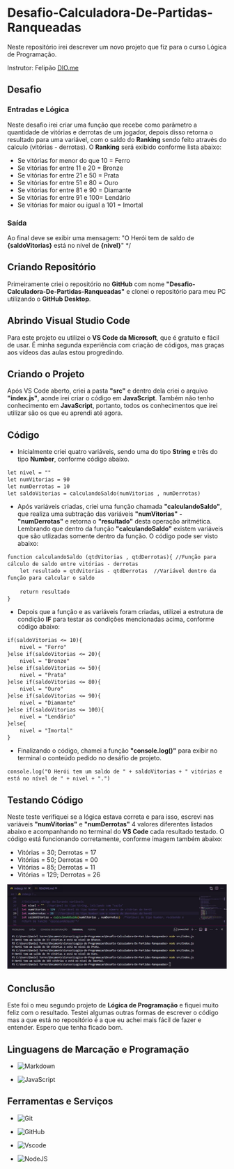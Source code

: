 # Desafio-Calculadora-De-Partidas-Ranqueadas

Neste repositório irei descrever um novo projeto que fiz para o curso Lógica de Programação.

Instrutor: Felipão [DIO.me](https://www.dio.me/)

## Desafio

### Entradas e Lógica

Neste desafio irei criar uma função que recebe como parâmetro a quantidade de vitórias e derrotas de um jogador, depois disso retorna o resultado para uma variável, com o saldo do __Ranking__ sendo feito através do calculo (vitórias - derrotas).
O __Ranking__ será exibido conforme lista abaixo:

- Se vitórias for menor do que 10 = Ferro
- Se vitórias for entre 11 e 20 = Bronze
- Se vitórias for entre 21 e 50 = Prata
- Se vitórias for entre 51 e 80 = Ouro
- Se vitórias for entre 81 e 90 = Diamante
- Se vitórias for entre 91 e 100= Lendário
- Se vitórias for maior ou igual a 101 = Imortal

### Saída

Ao final deve se exibir uma mensagem:
"O Herói tem de saldo de **{saldoVitorias}** está no nível de **{nivel}**"
*/

## Criando Repositório

Primeiramente criei o repositório no __GitHub__ com nome __"Desafio-Calculadora-De-Partidas-Ranqueadas"__ e clonei o repositório para meu PC utilizando o __GitHub Desktop__.

## Abrindo Visual Studio Code

Para este projeto eu utilizei o __VS Code da Microsoft__, que é gratuito e fácil de usar. É minha segunda experiência com criação de códigos, mas graças aos vídeos das aulas estou progredindo.

## Criando o Projeto

Após VS Code aberto, criei a pasta __"src"__ e dentro dela criei o arquivo __"index.js"__, aonde irei criar o código em __JavaScript__. Também não tenho conhecimento em __JavaScript__, portanto, todos os conhecimentos que irei utilizar são os que eu aprendi até agora.

## Código

- Inicialmente criei quatro variáveis, sendo uma do tipo __String__ e três do tipo __Number__, conforme código abaixo.

```
let nivel = ""
let numVitorias = 90
let numDerrotas = 10
let saldoVitorias = calculandoSaldo(numVitorias , numDerrotas)
```
- Após variáveis criadas, criei uma função chamada __"calculandoSaldo"__, que realiza uma subtração das variáveis __"numVitorias"__ __-__ __"numDerrotas"__ e retorna o __"resultado"__ desta operação aritmética.
Lembrando que dentro da função __"calculandoSaldo"__ existem variáveis que são utlizadas somente dentro da função. O código pode ser visto abaixo:

```
function calculandoSaldo (qtdVitorias , qtdDerrotas){ //Função para cálculo de saldo entre vitórias - derrotas
    let resultado = qtdVitorias - qtdDerrotas  //Variável dentro da função para calcular o saldo

    return resultado
}
```

- Depois que a função e as variáveis foram criadas, utilizei a estrutura de condição __IF__ para testar as condições mencionadas acima, conforme código abaixo:

```
if(saldoVitorias <= 10){
    nivel = "Ferro"
}else if(saldoVitorias <= 20){
    nivel = "Bronze"
}else if(saldoVitorias <= 50){
    nivel = "Prata"
}else if(saldoVitorias <= 80){
    nivel = "Ouro"
}else if(saldoVitorias <= 90){
    nivel = "Diamante"
}else if(saldoVitorias <= 100){
    nivel = "Lendário"
}else{
    nivel = "Imortal"
}
```

- Finalizando o código, chamei a função __"console.log()"__ para exibir no terminal o conteúdo pedido no desáfio de projeto.

```
console.log("O Herói tem um saldo de " + saldoVitorias + " vitórias e está no nível de " + nivel + ".")
```

## Testando Código

Neste teste verifiquei se a lógica estava correta e para isso, escrevi nas variáveis __"numVitorias"__ e __"numDerrotas"__ 4 valores diferentes listados abaixo e acompanhando no terminal do __VS Code__ cada resultado testado. O código está funcionando corretamente, conforme imagem também abaixo:

- Vitórias = 30; Derrotas = 17
- Vitórias = 50; Derrotas = 00
- Vitórias = 85; Derrotas = 11
- Vitórias = 129; Derrotas = 26

<img src="Input/capturaDeTestes.JPG">


## Conclusão

Este foi o meu segundo projeto de __Lógica de Programação__ e fiquei muito feliz com o resultado.
Testei algumas outras formas de escrever o código mas a que está no repositório é a que eu achei mais fácil de fazer e entender. Espero que tenha ficado bom.

## Linguagens de Marcação e Programação

- ![Markdown](https://img.shields.io/badge/Markdown-000?style=for-the-badge&logo=markdown)

- ![JavaScript](https://img.shields.io/badge/JavaScript-F7DF1E?style=for-the-badge&logo=javascript&logoColor=black)

## Ferramentas e Serviços

- ![Git](https://img.shields.io/badge/GIT-E44C30?style=for-the-badge&logo=git&logoColor=white)

- ![GitHub](https://img.shields.io/badge/GitHub-100000?style=for-the-badge&logo=github&logoColor=white)

- ![Vscode](https://img.shields.io/badge/Vscode-007ACC?style=for-the-badge&logo=visual-studio-code&logoColor=white)

- ![NodeJS](https://img.shields.io/badge/node.js-6DA55F?style=for-the-badge&logo=node.js&logoColor=white)